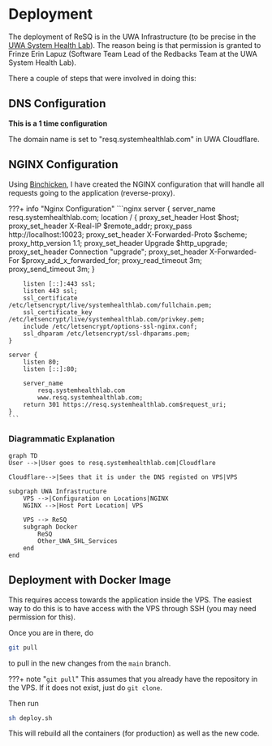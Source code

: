 # Deployment
The deployment of ReSQ is in the UWA Infrastructure (to be precise in the [UWA System Health Lab](https://systemhealthlab.com/)). The reason being is that permission is granted to Frinze Erin Lapuz (Software Team Lead of the Redbacks Team at the UWA System Health Lab).

There a couple of steps that were involved in doing this:

## DNS Configuration
**This is a 1 time configuration**

The domain name is set to "resq.systemhealthlab.com" in UWA Cloudflare.

## NGINX Configuration
Using [Binchicken](https://binchicken.systemhealthlab.com/), I have created the NGINX configuration that will handle all requests going to the application (reverse-proxy).

???+ info "Nginx Configuration"
    ```nginx
    server {
        server_name resq.systemhealthlab.com;
        location / {
            proxy_set_header Host $host;
            proxy_set_header X-Real-IP $remote_addr;
            proxy_pass http://localhost:10023;
            proxy_set_header X-Forwarded-Proto $scheme;
            proxy_http_version 1.1;
            proxy_set_header Upgrade $http_upgrade;
            proxy_set_header Connection "upgrade";
            proxy_set_header X-Forwarded-For $proxy_add_x_forwarded_for;
            proxy_read_timeout 3m;
            proxy_send_timeout 3m;
        }

        listen [::]:443 ssl;
        listen 443 ssl;
        ssl_certificate /etc/letsencrypt/live/systemhealthlab.com/fullchain.pem;
        ssl_certificate_key /etc/letsencrypt/live/systemhealthlab.com/privkey.pem;
        include /etc/letsencrypt/options-ssl-nginx.conf;
        ssl_dhparam /etc/letsencrypt/ssl-dhparams.pem;
    }

    server {
        listen 80;
        listen [::]:80;

        server_name
            resq.systemhealthlab.com
            www.resq.systemhealthlab.com;
        return 301 https://resq.systemhealthlab.com$request_uri;
    }
    ```

### Diagrammatic Explanation

```mermaid
graph TD
User -->|User goes to resq.systemhealthlab.com|Cloudflare

Cloudflare-->|Sees that it is under the DNS registed on VPS|VPS

subgraph UWA Infrastructure
    VPS -->|Configuration on Locations|NGINX
    NGINX -->|Host Port Location| VPS

    VPS --> ReSQ
    subgraph Docker
        ReSQ
        Other_UWA_SHL_Services
    end
end
```

## Deployment with Docker Image
This requires access towards the application inside the VPS. The easiest way to do this is to have access with the VPS through SSH (you may need permission for this).

Once you are in there, do
```bash
git pull
```
to pull in the new changes from the `main` branch.

???+ note "`git pull`"
    This assumes that you already have the repository in the VPS. If it does not exist, just do `git clone`.

Then run
```bash
sh deploy.sh
```
This will rebuild all the containers (for production) as well as the new code.
